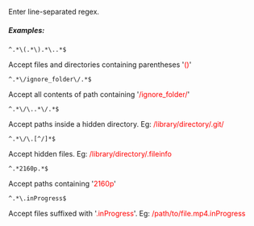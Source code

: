 
Enter line-separated regex.


##### Examples:

```
^.*\(.*\).*\..*$
```
Accept files and directories containing parentheses '<span style="color:red">()</span>'

```
^.*\/ignore_folder\/.*$
```
Accept all contents of path containing '<span style="color:red">/ignore_folder/</span>'

```
^.*\/\..*\/.*$
```
Accept paths inside a hidden directory. Eg: <span style="color:red">/library/directory/.git/</span>

```
^.*\/\.[^/]*$
```
Accept hidden files. Eg: <span style="color:red">/library/directory/.fileinfo</span>

```
^.*2160p.*$
```
Accept paths containing '<span style="color:red">2160p</span>'

```
^.*\.inProgress$
```
Accept files suffixed with '<span style="color:red">.inProgress</span>'. Eg: <span style="color:red">/path/to/file.mp4.inProgress</span>
